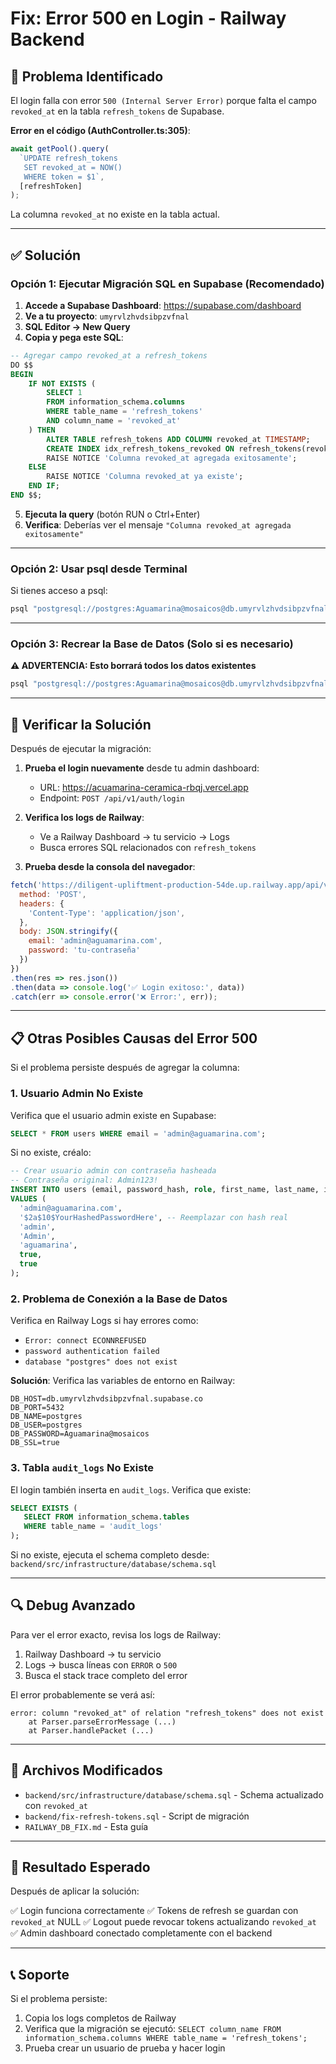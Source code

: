 # Fix: Error 500 en Login - Railway Backend

## 🐛 Problema Identificado

El login falla con error `500 (Internal Server Error)` porque falta el campo `revoked_at` en la tabla `refresh_tokens` de Supabase.

**Error en el código (AuthController.ts:305)**:
```typescript
await getPool().query(
  `UPDATE refresh_tokens
   SET revoked_at = NOW()
   WHERE token = $1`,
  [refreshToken]
);
```

La columna `revoked_at` no existe en la tabla actual.

---

## ✅ Solución

### Opción 1: Ejecutar Migración SQL en Supabase (Recomendado)

1. **Accede a Supabase Dashboard**: https://supabase.com/dashboard
2. **Ve a tu proyecto**: `umyrvlzhvdsibpzvfnal`
3. **SQL Editor → New Query**
4. **Copia y pega este SQL**:

```sql
-- Agregar campo revoked_at a refresh_tokens
DO $$
BEGIN
    IF NOT EXISTS (
        SELECT 1
        FROM information_schema.columns
        WHERE table_name = 'refresh_tokens'
        AND column_name = 'revoked_at'
    ) THEN
        ALTER TABLE refresh_tokens ADD COLUMN revoked_at TIMESTAMP;
        CREATE INDEX idx_refresh_tokens_revoked ON refresh_tokens(revoked_at);
        RAISE NOTICE 'Columna revoked_at agregada exitosamente';
    ELSE
        RAISE NOTICE 'Columna revoked_at ya existe';
    END IF;
END $$;
```

5. **Ejecuta la query** (botón RUN o Ctrl+Enter)
6. **Verifica**: Deberías ver el mensaje `"Columna revoked_at agregada exitosamente"`

---

### Opción 2: Usar psql desde Terminal

Si tienes acceso a psql:

```bash
psql "postgresql://postgres:Aguamarina@mosaicos@db.umyrvlzhvdsibpzvfnal.supabase.co:5432/postgres" -f backend/fix-refresh-tokens.sql
```

---

### Opción 3: Recrear la Base de Datos (Solo si es necesario)

**⚠️ ADVERTENCIA: Esto borrará todos los datos existentes**

```bash
psql "postgresql://postgres:Aguamarina@mosaicos@db.umyrvlzhvdsibpzvfnal.supabase.co:5432/postgres" -f backend/src/infrastructure/database/schema.sql
```

---

## 🧪 Verificar la Solución

Después de ejecutar la migración:

1. **Prueba el login nuevamente** desde tu admin dashboard:
   - URL: https://acuamarina-ceramica-rbqj.vercel.app
   - Endpoint: `POST /api/v1/auth/login`

2. **Verifica los logs de Railway**:
   - Ve a Railway Dashboard → tu servicio → Logs
   - Busca errores SQL relacionados con `refresh_tokens`

3. **Prueba desde la consola del navegador**:

```javascript
fetch('https://diligent-upliftment-production-54de.up.railway.app/api/v1/auth/login', {
  method: 'POST',
  headers: {
    'Content-Type': 'application/json',
  },
  body: JSON.stringify({
    email: 'admin@aguamarina.com',
    password: 'tu-contraseña'
  })
})
.then(res => res.json())
.then(data => console.log('✅ Login exitoso:', data))
.catch(err => console.error('❌ Error:', err));
```

---

## 📋 Otras Posibles Causas del Error 500

Si el problema persiste después de agregar la columna:

### 1. Usuario Admin No Existe

Verifica que el usuario admin existe en Supabase:

```sql
SELECT * FROM users WHERE email = 'admin@aguamarina.com';
```

Si no existe, créalo:

```sql
-- Crear usuario admin con contraseña hasheada
-- Contraseña original: Admin123!
INSERT INTO users (email, password_hash, role, first_name, last_name, is_active, email_verified)
VALUES (
  'admin@aguamarina.com',
  '$2a$10$YourHashedPasswordHere', -- Reemplazar con hash real
  'admin',
  'Admin',
  'aguamarina',
  true,
  true
);
```

### 2. Problema de Conexión a la Base de Datos

Verifica en Railway Logs si hay errores como:
- `Error: connect ECONNREFUSED`
- `password authentication failed`
- `database "postgres" does not exist`

**Solución**: Verifica las variables de entorno en Railway:
```env
DB_HOST=db.umyrvlzhvdsibpzvfnal.supabase.co
DB_PORT=5432
DB_NAME=postgres
DB_USER=postgres
DB_PASSWORD=Aguamarina@mosaicos
DB_SSL=true
```

### 3. Tabla `audit_logs` No Existe

El login también inserta en `audit_logs`. Verifica que existe:

```sql
SELECT EXISTS (
   SELECT FROM information_schema.tables
   WHERE table_name = 'audit_logs'
);
```

Si no existe, ejecuta el schema completo desde:
`backend/src/infrastructure/database/schema.sql`

---

## 🔍 Debug Avanzado

Para ver el error exacto, revisa los logs de Railway:

1. Railway Dashboard → tu servicio
2. Logs → busca líneas con `ERROR` o `500`
3. Busca el stack trace completo del error

El error probablemente se verá así:

```
error: column "revoked_at" of relation "refresh_tokens" does not exist
    at Parser.parseErrorMessage (...)
    at Parser.handlePacket (...)
```

---

## 📝 Archivos Modificados

- `backend/src/infrastructure/database/schema.sql` - Schema actualizado con `revoked_at`
- `backend/fix-refresh-tokens.sql` - Script de migración
- `RAILWAY_DB_FIX.md` - Esta guía

---

## 🚀 Resultado Esperado

Después de aplicar la solución:

✅ Login funciona correctamente
✅ Tokens de refresh se guardan con `revoked_at` NULL
✅ Logout puede revocar tokens actualizando `revoked_at`
✅ Admin dashboard conectado completamente con el backend

---

## 📞 Soporte

Si el problema persiste:

1. Copia los logs completos de Railway
2. Verifica que la migración se ejecutó: `SELECT column_name FROM information_schema.columns WHERE table_name = 'refresh_tokens';`
3. Prueba crear un usuario de prueba y hacer login
